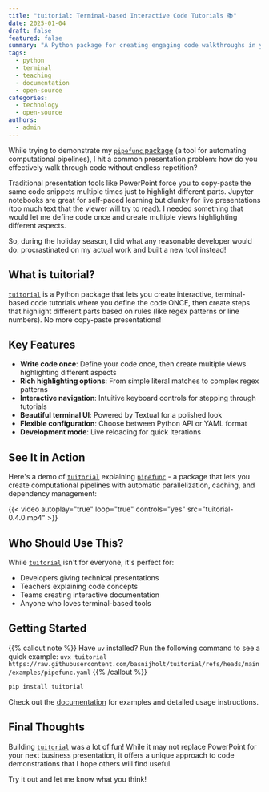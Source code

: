 ```yaml
---
title: "tuitorial: Terminal-based Interactive Code Tutorials 📚"
date: 2025-01-04
draft: false
featured: false
summary: "A Python package for creating engaging code walkthroughs in your terminal with rich highlighting options and interactive navigation. 💻"
tags:
  - python
  - terminal
  - teaching
  - documentation
  - open-source
categories:
  - technology
  - open-source
authors:
  - admin
---
```


While trying to demonstrate my [`pipefunc` package](https://github.com/pipefunc/pipefunc) (a tool for automating computational pipelines), I hit a common presentation problem: how do you effectively walk through code without endless repetition?

Traditional presentation tools like PowerPoint force you to copy-paste the same code snippets multiple times just to highlight different parts. Jupyter notebooks are great for self-paced learning but clunky for live presentations (too much text that the viewer will try to read). I needed something that would let me define code once and create multiple views highlighting different aspects.

So, during the holiday season, I did what any reasonable developer would do: procrastinated on my actual work and built a new tool instead!

## What is tuitorial?

[`tuitorial`](https://github.com/basnijholt/tuitorial) is a Python package that lets you create interactive, terminal-based code tutorials where you define the code ONCE, then create steps that highlight different parts based on rules (like regex patterns or line numbers). No more copy-paste presentations!

## Key Features

- **Write code once**: Define your code once, then create multiple views highlighting different aspects
- **Rich highlighting options**: From simple literal matches to complex regex patterns
- **Interactive navigation**: Intuitive keyboard controls for stepping through tutorials
- **Beautiful terminal UI**: Powered by Textual for a polished look
- **Flexible configuration**: Choose between Python API or YAML format
- **Development mode**: Live reloading for quick iterations

## See It in Action

Here's a demo of [`tuitorial`](https://github.com/basnijholt/tuitorial) explaining [`pipefunc`](https://github.com/pipefunc/pipefunc) - a package that lets you create computational pipelines with automatic parallelization, caching, and dependency management:

{{< video autoplay="true" loop="true" controls="yes" src="tuitorial-0.4.0.mp4" >}}

## Who Should Use This?

While [`tuitorial`](https://github.com/basnijholt/tuitorial) isn't for everyone, it's perfect for:

- Developers giving technical presentations
- Teachers explaining code concepts
- Teams creating interactive documentation
- Anyone who loves terminal-based tools

## Getting Started

{{% callout note %}}
Have `uv` installed? Run the following command to see a quick example:
`uvx tuitorial https://raw.githubusercontent.com/basnijholt/tuitorial/refs/heads/main/examples/pipefunc.yaml`
{{% /callout %}}


```bash
pip install tuitorial
```

Check out the [documentation](https://github.com/basnijholt/tuitorial) for examples and detailed usage instructions.

## Final Thoughts

Building [`tuitorial`](https://github.com/basnijholt/tuitorial) was a lot of fun!
While it may not replace PowerPoint for your next business presentation, it offers a unique approach to code demonstrations that I hope others will find useful.

Try it out and let me know what you think!
